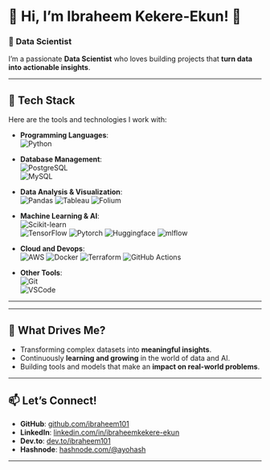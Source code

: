 # 🌟 **Hi, I’m Ibraheem Kekere-Ekun!** 👋  

### 🚀 **Data Scientist**  
I’m a passionate **Data Scientist** who loves building projects that **turn data into actionable insights**.

---

## 🔧 **Tech Stack**
Here are the tools and technologies I work with:  
- **Programming Languages**:  
  ![Python](https://img.shields.io/badge/Python-FFD43B?style=for-the-badge&logo=python&logoColor=blue)  

- **Database Management**:  
  ![PostgreSQL](https://img.shields.io/badge/PostgreSQL-316192?style=for-the-badge&logo=postgresql&logoColor=white)  
  ![MySQL](https://img.shields.io/badge/MySQL-005C84?style=for-the-badge&logo=mysql&logoColor=white)

- **Data Analysis & Visualization**:  
  ![Pandas](https://img.shields.io/badge/Pandas-2C2D72?style=for-the-badge&logo=pandas&logoColor=white)
  ![Tableau](https://img.shields.io/badge/Tableau-E97627?style=for-the-badge&logo=Tableau&logoColor=white)
  ![Folium](https://img.shields.io/badge/Folium-77B829?style=for-the-badge&logo=folium&logoColor=white)

- **Machine Learning & AI**:  
  ![Scikit-learn](https://img.shields.io/badge/scikit_learn-F7931E?style=for-the-badge&logo=scikit-learn&logoColor=white)  
  ![TensorFlow](https://img.shields.io/badge/TensorFlow-FF6F00?style=for-the-badge&logo=tensorflow&logoColor=white)
  ![Pytorch](https://img.shields.io/badge/PyTorch-EE4C2C?style=for-the-badge&logo=pytorch&logoColor=white)
  ![Huggingface](https://img.shields.io/badge/-HuggingFace-FDEE21?style=for-the-badge&logo=HuggingFace&logoColor=black)
  ![mlflow](https://img.shields.io/badge/mlflow-%23d9ead3.svg?style=for-the-badge&logo=numpy&logoColor=blue)

- **Cloud and Devops**:  
  ![AWS](https://img.shields.io/badge/AWS-%23FF9900.svg?style=for-the-badge&logo=amazon-aws&logoColor=white)
  ![Docker](https://img.shields.io/badge/Docker-2CA5E0?style=for-the-badge&logo=docker&logoColor=white)
  ![Terraform](https://img.shields.io/badge/Terraform-7B42BC?style=for-the-badge&logo=terraform&logoColor=white)
  ![GitHub Actions](https://img.shields.io/badge/github%20actions-%232671E5.svg?style=for-the-badge&logo=githubactions&logoColor=white)

- **Other Tools**:  
  ![Git](https://img.shields.io/badge/GIT-E44C30?style=for-the-badge&logo=git&logoColor=white)  
  ![VSCode](https://img.shields.io/badge/VSCode-0078D4?style=for-the-badge&logo=visual%20studio%20code&logoColor=white)

---

<!---

## 📚 **Current Projects**
Here’s what I’m currently working on:  
- 🔍 **Fraudulent Ride Detection**: Analyzing transportation data to detect anomalies and predict fraud using **PostgreSQL**, **Python**, and **Machine Learning**.  
- 📊 **Sales Forecasting**: Building a forecasting model for retail sales trends using **Time Series Analysis**.  

---

## 🌟 **Portfolio Highlights**
Some of my notable projects:  
1. **[Fraud Detection in Credit Card Transactions](#)**:  
   Identified fraudulent patterns in credit card data using advanced SQL queries and anomaly detection techniques.  
   
2. **[E-commerce Customer Segmentation](#)**:  
   Implemented clustering algorithms to segment customers based on behavior and purchase patterns.

3. **[Interactive Data Dashboards](#)**:  
   Built interactive dashboards using **Plotly Dash** and **Streamlit** for visualizing key business metrics.
-->
---

## 🎯 **What Drives Me?**
- Transforming complex datasets into **meaningful insights**.
- Continuously **learning and growing** in the world of data and AI.
- Building tools and models that make an **impact on real-world problems**.

---

## 📫 **Let’s Connect!**
- **GitHub**: [github.com/ibraheem101](https://github.com/ibraheem101)  
- **LinkedIn**: [linkedin.com/in/ibraheemkekere-ekun](https://www.linkedin.com/in/ibraheemkekere-ekun/)
- **Dev.to**: [dev.to/ibraheem101](https://dev.to/ibraheem101)
- **Hashnode**: [hashnode.com/@ayohash](https://hashnode.com/@ayohash)  



---
